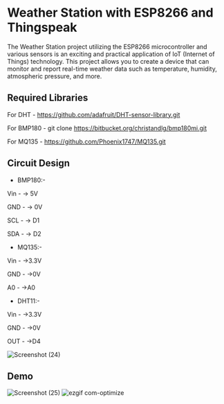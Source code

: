 
# Weather Station with ESP8266 and Thingspeak

The Weather Station project utilizing the ESP8266 microcontroller and various sensors is an exciting and practical application of IoT (Internet of Things) technology. This project allows you to create a device that can monitor and report real-time weather data such as temperature, humidity, atmospheric pressure, and more.


## Required Libraries

For DHT - https://github.com/adafruit/DHT-sensor-library.git

For BMP180 - git clone https://bitbucket.org/christandlg/bmp180mi.git

For MQ135 - https://github.com/Phoenix1747/MQ135.git

## Circuit Design

- BMP180:-

Vin - -> 5V

GND - -> 0V

SCL - -> D1

SDA - -> D2



- MQ135:-

Vin - ->3.3V

GND - ->0V

A0 - ->A0

- DHT11:-


Vin - ->3.3V

GND - ->0V

OUT - ->D4

![Screenshot (24)](https://github.com/rayy2002/Weahter-Station/assets/88958861/afd701bb-9a39-4562-bb02-9c75cae876a4)


## Demo

![Screenshot (25)](https://github.com/rayy2002/Weahter-Station/assets/88958861/737c04f9-dc6c-46e6-b7f3-fbe61b3c571a)
![ezgif com-optimize](https://github.com/rayy2002/Weahter-Station/assets/88958861/b5fec5dc-cbb9-48d1-a70a-fa9ecc7ab966)


